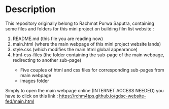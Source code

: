 <h1>Description</h1>

This repository originally belong to Rachmat Purwa Saputra, containing some files and folders for this mini project on building film list website :
<ol>
  <li>README.md (this file you are reading now)</li>
  <li>main.html (where the main webpage of this mini project website lands)</li>
  <li>style.css (which modifies the main.html global appearance)</li>
  <li>html-css-files (the folder containing the sub-page of the main webpage, redirecting to another sub-page)</li>
  <ul>
    <li>Five couples of html and css files for corresponding sub-pages from main webpage</li>
    <li>images folder</li>
</ol>

Simply to open the main webpage online (INTERNET ACCESS NEEDED) you have to click on this link :
  https://rchm4tps.github.io/gdsc-website-fed/main.html

